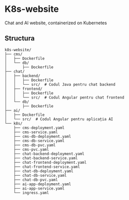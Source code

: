# K8s-website
Chat and AI website, containerized on Kubernetes

## Structura

    k8s-website/
    ├── cms/
    │   ├── Dockerfile
    │   └── db/
    │       ├── Dockerfile
    ├── chat/
    │   ├── backend/
    │   │   ├── Dockerfile
    │   │   └── src/  # Codul Java pentru chat backend
    │   ├── frontend/
    │   │   ├── Dockerfile
    │   │   └── src/  # Codul Angular pentru chat frontend
    │   └── db/
    │       ├── Dockerfile
    ├── ai/
    │   ├── Dockerfile
    │   └── src/  # Codul Angular pentru aplicația AI
    └── k8s/
        ├── cms-deployment.yaml
        ├── cms-service.yaml
        ├── cms-db-deployment.yaml
        ├── cms-db-service.yaml
        ├── cms-db-pvc.yaml
        ├── cms-pvc.yaml
        ├── chat-backend-deployment.yaml
        ├── chat-backend-service.yaml
        ├── chat-frontend-deployment.yaml
        ├── chat-frontend-service.yaml
        ├── chat-db-deployment.yaml
        ├── chat-db-service.yaml
        ├── chat-db-pvc.yaml
        ├── ai-app-deployment.yaml
        ├── ai-app-service.yaml
        └── ingress.yaml